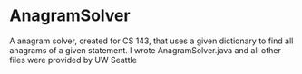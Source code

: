 # AnagramSolver
A anagram solver, created for CS 143, that uses a given dictionary to find all anagrams of a given statement. 
I wrote AnagramSolver.java and all other files were provided by UW Seattle
